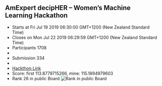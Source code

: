 ## AmExpert decipHER – Women’s Machine Learning Hackathon

- Starts at Fri Jul 19 2019 06:30:00 GMT+1200 (New Zealand Standard Time)
- Closes on Mon Jul 22 2019 06:29:59 GMT+1200 (New Zealand Standard Time)
- Participants 1708
-
- Submission 334
-
- [Hackthon Link](https://datahack.analyticsvidhya.com/contest/amexpert-decipher-women-machine-learning-hackathon/?utm_source=auto-email)
- Score: first 113.8779715266, mine: 115.1894979603
- Rank 26 in public Board
![Rank in public Board](./images/publibRank20.PNG)

